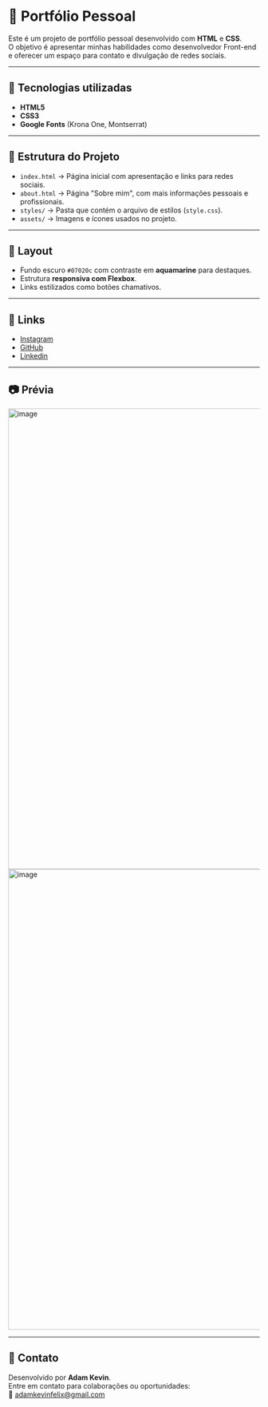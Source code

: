 # 📌 Portfólio Pessoal

Este é um projeto de portfólio pessoal desenvolvido com **HTML** e **CSS**.  
O objetivo é apresentar minhas habilidades como desenvolvedor Front-end e oferecer um espaço para contato e divulgação de redes sociais.

---

## 🚀 Tecnologias utilizadas
- **HTML5**
- **CSS3**
- **Google Fonts** (Krona One, Montserrat)

---

## 📂 Estrutura do Projeto

- `index.html` → Página inicial com apresentação e links para redes sociais.  
- `about.html` → Página "Sobre mim", com mais informações pessoais e profissionais.  
- `styles/` → Pasta que contém o arquivo de estilos (`style.css`).  
- `assets/` → Imagens e ícones usados no projeto.


---

## 🎨 Layout
- Fundo escuro `#07020c` com contraste em **aquamarine** para destaques.
- Estrutura **responsiva com Flexbox**.
- Links estilizados como botões chamativos.

---

## 🔗 Links
- [Instagram](https://instagram.com/Adam_Kevin_Felix)  
- [GitHub](https://github.com/Adam-Kevin)
- [Linkedin](https://linkedin.com/in/adam-kevin-felix-34562a352)

---

## 📷 Prévia
<img width="1865" height="923" alt="image" src="https://github.com/user-attachments/assets/d5764f10-a425-4218-b491-25369f8f0012" />
<img width="1852" height="923" alt="image" src="https://github.com/user-attachments/assets/870ffa47-6112-4fa2-b094-fd3a84e62e5f" />



---

## 📧 Contato
Desenvolvido por **Adam Kevin**.  
Entre em contato para colaborações ou oportunidades:  
📩 adamkevinfelix@gmail.com

